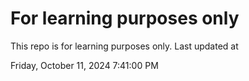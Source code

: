 # For learning purposes only
This repo is for learning purposes only.
Last updated at

Friday, October 11, 2024 7:41:00 PM

